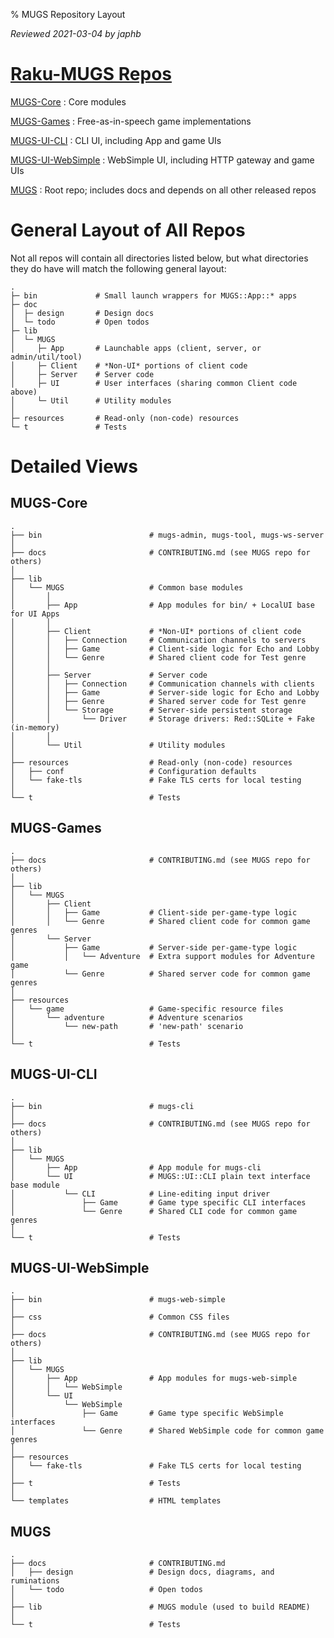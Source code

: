 % MUGS Repository Layout

*Reviewed 2021-03-04 by japhb*


# [Raku-MUGS Repos](https://github.com/Raku-MUGS)

[MUGS-Core](https://github.com/Raku-MUGS/MUGS-Core)
  : Core modules

[MUGS-Games](https://github.com/Raku-MUGS/MUGS-Games)
  : Free-as-in-speech game implementations

[MUGS-UI-CLI](https://github.com/Raku-MUGS/MUGS-UI-CLI)
  : CLI UI, including App and game UIs

[MUGS-UI-WebSimple](https://github.com/Raku-MUGS/MUGS-UI-WebSimple)
  : WebSimple UI, including HTTP gateway and game UIs

[MUGS](https://github.com/Raku-MUGS/MUGS)
  : Root repo; includes docs and depends on all other released repos


# General Layout of All Repos

Not all repos will contain all directories listed below, but what directories
they do have will match the following general layout:

```
.
├─ bin             # Small launch wrappers for MUGS::App::* apps
├─ doc
│  ├─ design       # Design docs
│  └─ todo         # Open todos
├─ lib
│  └─ MUGS
│     ├─ App       # Launchable apps (client, server, or admin/util/tool)
│     ├─ Client    # *Non-UI* portions of client code
│     ├─ Server    # Server code
│     ├─ UI        # User interfaces (sharing common Client code above)
│     └─ Util      # Utility modules
│
├─ resources       # Read-only (non-code) resources
└─ t               # Tests

```


# Detailed Views

## MUGS-Core

```
.
├── bin                        # mugs-admin, mugs-tool, mugs-ws-server
│
├── docs                       # CONTRIBUTING.md (see MUGS repo for others)
│
├── lib
│   └── MUGS                   # Common base modules
│       │
│       ├── App                # App modules for bin/ + LocalUI base for UI Apps
│       │
│       ├── Client             # *Non-UI* portions of client code
│       │   ├── Connection     # Communication channels to servers
│       │   ├── Game           # Client-side logic for Echo and Lobby
│       │   └── Genre          # Shared client code for Test genre
│       │
│       ├── Server             # Server code
│       │   ├── Connection     # Communication channels with clients
│       │   ├── Game           # Server-side logic for Echo and Lobby
│       │   ├── Genre          # Shared server code for Test genre
│       │   └── Storage        # Server-side persistent storage
│       │       └── Driver     # Storage drivers: Red::SQLite + Fake (in-memory)
│       │
│       └── Util               # Utility modules
│
├── resources                  # Read-only (non-code) resources
│   ├── conf                   # Configuration defaults
│   └── fake-tls               # Fake TLS certs for local testing
│
└── t                          # Tests

```


## MUGS-Games

```
.
├── docs                       # CONTRIBUTING.md (see MUGS repo for others)
│
├── lib
│   └── MUGS
│       ├── Client
│       │   ├── Game           # Client-side per-game-type logic
│       │   └── Genre          # Shared client code for common game genres
│       └── Server
│           ├── Game           # Server-side per-game-type logic
│           │   └── Adventure  # Extra support modules for Adventure game
│           └── Genre          # Shared server code for common game genres
│
├── resources
│   └── game                   # Game-specific resource files
│       └── adventure          # Adventure scenarios
│           └── new-path       # 'new-path' scenario
│
└── t                          # Tests

```


## MUGS-UI-CLI

```
.
├── bin                        # mugs-cli
│
├── docs                       # CONTRIBUTING.md (see MUGS repo for others)
│
├── lib
│   └── MUGS
│       ├── App                # App module for mugs-cli
│       └── UI                 # MUGS::UI::CLI plain text interface base module
│           └── CLI            # Line-editing input driver
│               ├── Game       # Game type specific CLI interfaces
│               └── Genre      # Shared CLI code for common game genres
│
└── t                          # Tests

```


## MUGS-UI-WebSimple

```
.
├── bin                        # mugs-web-simple
│
├── css                        # Common CSS files
│
├── docs                       # CONTRIBUTING.md (see MUGS repo for others)
│
├── lib
│   └── MUGS
│       ├── App                # App modules for mugs-web-simple
│       │   └── WebSimple
│       └── UI
│           └── WebSimple
│               ├── Game       # Game type specific WebSimple interfaces
│               └── Genre      # Shared WebSimple code for common game genres
│
├── resources
│   └── fake-tls               # Fake TLS certs for local testing
│
├── t                          # Tests
│
└── templates                  # HTML templates

```


## MUGS

```
.
├── docs                       # CONTRIBUTING.md
│   ├── design                 # Design docs, diagrams, and ruminations
│   └── todo                   # Open todos
│
├── lib                        # MUGS module (used to build README)
│
└── t                          # Tests

```
